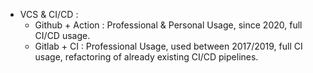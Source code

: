 - VCS & CI/CD :
    - Github + Action : Professional & Personal Usage, since 2020, full CI/CD usage.
    - Gitlab + CI : Professional Usage, used between 2017/2019, full CI usage, refactoring of already existing CI/CD pipelines.
